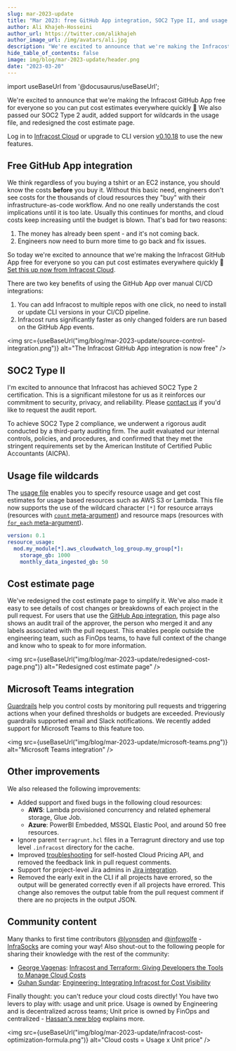 ```yaml
---
slug: mar-2023-update
title: "Mar 2023: free GitHub App integration, SOC2 Type II, and usage file improvements!"
author: Ali Khajeh-Hosseini
author_url: https://twitter.com/alikhajeh
author_image_url: /img/avatars/ali.jpg
description: "We're excited to announce that we're making the Infracost GitHub App free for everyone so you can put cost estimates everywhere quickly. We also passed our SOC2 Type 2 audit, added support for wildcards in the usage file, and redesigned the cost estimate page."
hide_table_of_contents: false
image: img/blog/mar-2023-update/header.png
date: "2023-03-20"
---
```


import useBaseUrl from '@docusaurus/useBaseUrl';

We're excited to announce that we're making the Infracost GitHub App free for everyone so you can put cost estimates everywhere quickly 🎉 We also passed our SOC2 Type 2 audit, added support for wildcards in the usage file, and redesigned the cost estimate page.

<!--truncate-->

Log in to [Infracost Cloud](https://dashboard.infracost.io) or upgrade to CLI version [v0.10.18](/docs/#1-install-infracost) to use the new features.

## Free GitHub App integration

We think regardless of you buying a tshirt or an EC2 instance, you should know the costs **before** you buy it. Without this basic need, engineers don't see costs for the thousands of cloud resources they "buy" with their infrastructure-as-code workflow. And no one really understands the cost implications until it is too late. Usually this continues for months, and cloud costs keep increasing until the budget is blown. That's bad for two reasons:
1. The money has already been spent - and it's not coming back.
2. Engineers now need to burn more time to go back and fix issues.

So today we're excited to announce that we're making the Infracost GitHub App free for everyone so you can put cost estimates everywhere quickly 🎉 [Set this up now from Infracost Cloud](https://dashboard.infracost.io).

There are two key benefits of using the GitHub App over manual CI/CD integrations:
1. You can add Infracost to multiple repos with one click, no need to install or update CLI versions in your CI/CD pipeline.
2. Infracost runs significantly faster as only changed folders are run based on the GitHub App events.

<img src={useBaseUrl("img/blog/mar-2023-update/source-control-integration.png")} alt="The Infracost GitHub App integration is now free" />

## SOC2 Type II

I'm excited to announce that Infracost has achieved SOC2 Type 2 certification. This is a significant milestone for us as it reinforces our commitment to security, privacy, and reliability. Please [contact us](mailto:hello@infracost.io) if you'd like to request the audit report.

To achieve SOC2 Type 2 compliance, we underwent a rigorous audit conducted by a third-party auditing firm. The audit evaluated our internal controls, policies, and procedures, and confirmed that they met the stringent requirements set by the American Institute of Certified Public Accountants (AICPA).

## Usage file wildcards

The [usage file](/docs/features/usage_based_resources/) enables you to specify resource usage and get cost estimates for usage based resources such as AWS S3 or Lambda. This file now supports the use of the wildcard character `[*]` for resource arrays (resources with [`count` meta-argument](https://www.terraform.io/docs/language/meta-arguments/count.html)) and resource maps (resources with [`for_each` meta-argument](https://www.terraform.io/docs/language/meta-arguments/for_each.html)). 

```yaml
version: 0.1
resource_usage:
  mod.my_module[*].aws_cloudwatch_log_group.my_group[*]:
    storage_gb: 1000
    monthly_data_ingested_gb: 50
```

## Cost estimate page

We've redesigned the cost estimate page to simplify it. We've also made it easy to see details of cost changes or breakdowns of each project in the pull request. For users that use the [GitHub App integration](/docs/integrations/github_app/), this page also shows an audit trail of the approver, the person who merged it and any labels associated with the pull request. This enables people outside the engineering team, such as FinOps teams, to have full context of the change and know who to speak to for more information.

<img src={useBaseUrl("img/blog/mar-2023-update/redesigned-cost-page.png")} alt="Redesigned cost estimate page" />

## Microsoft Teams integration

[Guardrails](/docs/infracost_cloud/guardrails/) help you control costs by monitoring pull requests and triggering actions when your defined thresholds or budgets are exceeded. Previously guardrails supported email and Slack notifications. We recently added support for Microsoft Teams to this feature too. 

<img src={useBaseUrl("img/blog/mar-2023-update/microsoft-teams.png")} alt="Microsoft Teams integration" />

## Other improvements

We also released the following improvements:
- Added support and fixed bugs in the following cloud resources:
  - **AWS**: Lambda provisioned concurrency and related ephemeral storage, Glue Job.
  - **Azure**: PowerBI Embedded, MSSQL Elastic Pool, and around 50 free resources.
- Ignore parent `terragrunt.hcl` files in a Terragrunt directory and use top level `.infracost` directory for the cache.
- Improved [troubleshooting](/docs/cloud_pricing_api/self_hosted/#troubleshooting) for self-hosted Cloud Pricing API, and removed the feedback link in pull request comments.
- Support for project-level Jira admins in [Jira integration](/docs/infracost_cloud/jira_integration/).
- Removed the early exit in the CLI if all projects have errored, so the output will be generated correctly even if all projects have errored. This change also removes the output table from the pull request comment if there are no projects in the output JSON.

## Community content

Many thanks to first time contributors [@lyonsden](https://github.com/lyonsden) and [@infowolfe](https://github.com/infowolfe) - [InfraSocks](https://twitter.com/AliKhajeh/status/1510310791508946945) are coming your way! Also shout-out to the following people for sharing their knowledge with the rest of the community:
- [George Vagenas](https://www.linkedin.com/in/georgevagenas): [Infracost and Terraform: Giving Developers the Tools to Manage Cloud Costs](https://devrealm.org/infracost-and-terraform-giving-developers-the-tools-to-manage-cloud-costs)
- [Guhan Sundar](https://www.linkedin.com/in/guhansun/): [Engineering: Integrating Infracost for Cost Visibility](https://www.argonaut.dev/blog/infracost-cost-visibility)

Finally thought: you can't reduce your cloud costs directly! You have two levers to play with: usage and unit price. Usage is owned by Engineering and is decentralized across teams; Unit price is owned by FinOps and centralized - [Hassan's new blog](/blog/cloud-cost-optimization-formula/) explains more.


<img src={useBaseUrl("img/blog/mar-2023-update/infracost-cost-optimization-formula.png")} alt="Cloud costs = Usage x Unit price" />
